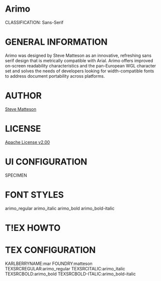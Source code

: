 Arimo
=======
CLASSIFICATION: Sans-Serif

GENERAL INFORMATION
===================
Arimo was designed by Steve Matteson as an innovative, refreshing sans serif design 
that is metrically compatible with Arial. Arimo offers improved on-screen readability
characteristics and the pan-European WGL character set and solves the needs of
developers looking for width-compatible fonts to address document portability across platforms.

AUTHOR
======
[Steve Matteson](http://www.monotype.com/studio/steve-matteson)

LICENSE
=======
[Apache License v2.00](http://www.apache.org/licenses/)

UI CONFIGURATION
================
SPECIMEN

FONT STYLES
===========
arimo_regular
arimo_italic
arimo_bold
arimo_bold-italic

T!EX HOWTO
=========

TEX CONFIGURATION
=================
KARLBERRYNAME:mar
FOUNDRY:matteson
TEXSRCREGULAR:arimo_regular
TEXSRCITALIC:arimo_italic
TEXSRCBOLD:arimo_bold
TEXSRCBOLD-ITALIC:arimo_bold-italic
